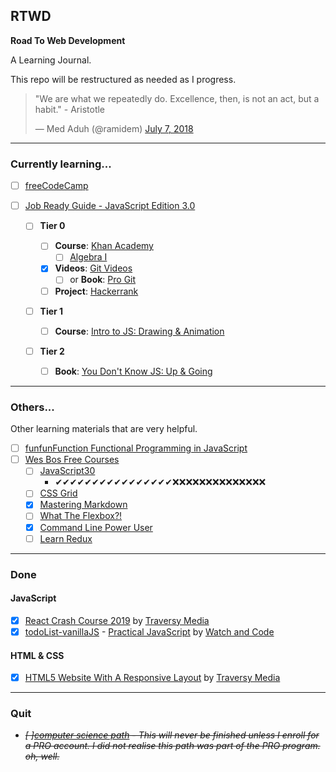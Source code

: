 ## RTWD

**Road To Web Development**

A Learning Journal.

This repo will be restructured as needed as I progress.

<blockquote class="twitter-tweet"><p lang="en" dir="ltr">&quot;We are what we repeatedly do. Excellence, then, is not an act, but a habit.&quot; - Aristotle</p>&mdash; Med Aduh (@ramidem) <a href="https://twitter.com/ramidem/status/1015487865944330240?ref_src=twsrc%5Etfw">July 7, 2018</a></blockquote>

---

### Currently learning...

- [ ] [freeCodeCamp](https://github.com/ramidem/freeCodeCamp)
- [ ] [Job Ready Guide - JavaScript Edition 3.0](https://github.com/ramidem/RTWD/blob/master/JavaScript/job-ready-3/)

  - [ ] **Tier 0**

    - [ ] **Course**: [Khan Academy](https://www.khanacademy.org/)
      - [ ] [Algebra I](https://www.khanacademy.org/math/algebra)
    - [x] **Videos**: [Git Videos](https://git-scm.com/videos)
      - [ ] or **Book**: [Pro Git](https://git-scm.com/book/en/v2)
    - [ ] **Project**: [Hackerrank](https://www.hackerrank.com/)

  - [ ] **Tier 1**

    - [ ] **Course**: [Intro to JS: Drawing & Animation](https://www.khanacademy.org/computing/computer-programming/programming)

  - [ ] **Tier 2**
    - [ ] **Book**: [You Don't Know JS: Up & Going](https://github.com/getify/You-Dont-Know-JS/blob/master/up%20&%20going/README.md#you-dont-know-js-up--going)

---

### Others...

Other learning materials that are very helpful.

- [ ] [funfunFunction Functional Programming in JavaScript](https://github.com/ramidem/RTWD/blob/master/JavaScript/)
- [ ] [Wes Bos Free Courses](https://wesbos.com/courses/)
  - [ ] [JavaScript30](https://javascript30.com/)
    - ✔✔✔✔✔✔✔✔✔✔✔✔✔✔✔✔❌❌❌❌❌❌❌❌❌❌❌❌❌❌
  - [ ] [CSS Grid](https://cssgrid.io/)
  - [x] [Mastering Markdown](https://masteringmarkdown.com/)
  - [ ] [What The Flexbox?!](https://flexbox.io/)
  - [x] [Command Line Power User](https://commandlinepoweruser.com/)
  - [ ] [Learn Redux](https://learnredux.com/)

---

### Done

#### JavaScript

- [x] [React Crash Course 2019](https://github.com/ramidem/RTWD/blob/master/JavaScript/React/TraversyMedia/react-crash-course-2019/) by [Traversy Media](https://www.youtube.com/channel/UC29ju8bIPH5as8OGnQzwJyA)
- [x] [todoList-vanillaJS](https://github.com/ramidem/todoList-vanillaJS) - [Practical JavaScript](https://watchandcode.com/p/practical-javascript) by [Watch and Code](https://watchandcode.com/)

#### HTML & CSS

- [x] [HTML5 Website With A Responsive Layout](https://www.youtube.com/watch?v=Wm6CUkswsNw&t=31s) by [Traversy Media](https://www.youtube.com/channel/UC29ju8bIPH5as8OGnQzwJyA)

---

### Quit

- _<s>[ ][computer science path](https://github.com/ramidem/RDWD/blob/master/Python/Codecademy/CS_Path/CS_Path.md) - This will never be finished unless I enroll for a PRO account. I did not realise this path was part of the PRO program. oh, well.</s>_
